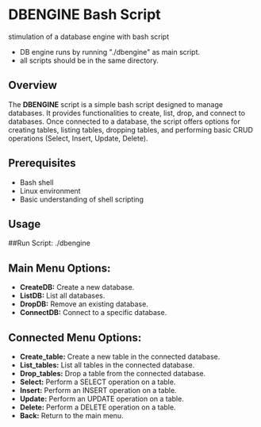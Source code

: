 # DBENGINE Bash Script
stimulation of a database engine with bash script
- DB engine runs by running "./dbengine" as main script.
- all scripts should be in the same directory.

## Overview

The **DBENGINE** script is a simple bash script designed to manage databases. It provides functionalities to create, list, drop, and connect to databases. Once connected to a database, the script offers options for creating tables, listing tables, dropping tables, and performing basic CRUD operations (Select, Insert, Update, Delete).

## Prerequisites

- Bash shell
- Linux environment
- Basic understanding of shell scripting

## Usage
##Run Script:
./dbengine

## Main Menu Options:

- **CreateDB:** Create a new database.
- **ListDB:** List all databases.
- **DropDB:** Remove an existing database.
- **ConnectDB:** Connect to a specific database.

## Connected Menu Options:

- **Create_table:** Create a new table in the connected database.
- **List_tables:** List all tables in the connected database.
- **Drop_tables:** Drop a table from the connected database.
- **Select:** Perform a SELECT operation on a table.
- **Insert:** Perform an INSERT operation on a table.
- **Update:** Perform an UPDATE operation on a table.
- **Delete:** Perform a DELETE operation on a table.
- **Back:** Return to the main menu.

